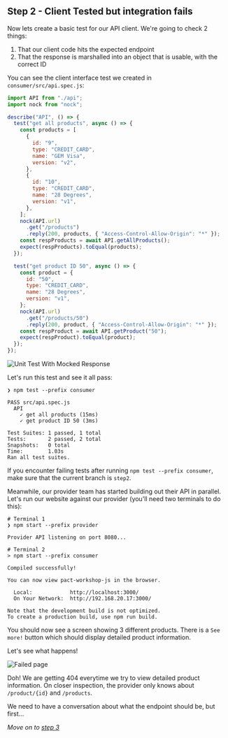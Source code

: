 ## Step 2 - Client Tested but integration fails

Now lets create a basic test for our API client. We're going to check 2 things:

1. That our client code hits the expected endpoint
1. That the response is marshalled into an object that is usable, with the correct ID

You can see the client interface test we created in `consumer/src/api.spec.js`:

```javascript
import API from "./api";
import nock from "nock";

describe("API", () => {
  test("get all products", async () => {
    const products = [
      {
        id: "9",
        type: "CREDIT_CARD",
        name: "GEM Visa",
        version: "v2",
      },
      {
        id: "10",
        type: "CREDIT_CARD",
        name: "28 Degrees",
        version: "v1",
      },
    ];
    nock(API.url)
      .get("/products")
      .reply(200, products, { "Access-Control-Allow-Origin": "*" });
    const respProducts = await API.getAllProducts();
    expect(respProducts).toEqual(products);
  });

  test("get product ID 50", async () => {
    const product = {
      id: "50",
      type: "CREDIT_CARD",
      name: "28 Degrees",
      version: "v1",
    };
    nock(API.url)
      .get("/products/50")
      .reply(200, product, { "Access-Control-Allow-Origin": "*" });
    const respProduct = await API.getProduct("50");
    expect(respProduct).toEqual(product);
  });
});
```

![Unit Test With Mocked Response](diagrams/workshop_step2_unit_test.svg)

Let's run this test and see it all pass:

```console
❯ npm test --prefix consumer

PASS src/api.spec.js
  API
    ✓ get all products (15ms)
    ✓ get product ID 50 (3ms)

Test Suites: 1 passed, 1 total
Tests:       2 passed, 2 total
Snapshots:   0 total
Time:        1.03s
Ran all test suites.
```

If you encounter failing tests after running `npm test --prefix consumer`, make sure that the current branch is `step2`.

Meanwhile, our provider team has started building out their API in parallel. Let's run our website against our provider (you'll need two terminals to do this):

```console
# Terminal 1
❯ npm start --prefix provider

Provider API listening on port 8080...
```

```console
# Terminal 2
> npm start --prefix consumer

Compiled successfully!

You can now view pact-workshop-js in the browser.

  Local:            http://localhost:3000/
  On Your Network:  http://192.168.20.17:3000/

Note that the development build is not optimized.
To create a production build, use npm run build.
```

You should now see a screen showing 3 different products. There is a `See more!` button which should display detailed product information.

Let's see what happens!

![Failed page](diagrams/workshop_step2_failed_page.png)

Doh! We are getting 404 everytime we try to view detailed product information. On closer inspection, the provider only knows about `/product/{id}` and `/products`.

We need to have a conversation about what the endpoint should be, but first...

_Move on to [step 3](https://github.com/pact-foundation/pact-workshop-js/tree/step3#step-3---pact-to-the-rescue)_
